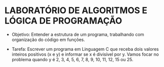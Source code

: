 # LABORATÓRIO DE ALGORITMOS E LÓGICA DE PROGRAMAÇÃO

- Objetivo: Entender a estrutura de um programa, trabalhando com organização do código em funções.

- Tarefa: Escrever um programa em Linguagem C que receba dois valores inteiros positivos (x e y) e informar se x é divisível por y. Vamos focar no problema quando y é 2, 3, 4, 5, 6, 7, 8, 9, 10, 11, 12, 15 ou 25.

